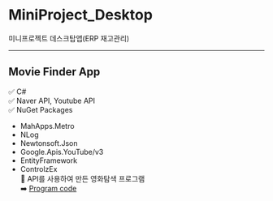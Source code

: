 # MiniProject_Desktop
미니프로젝트 데스크탑앱(ERP 재고관리)
___
## Movie Finder App
:white_check_mark: C# <br>
:white_check_mark: Naver API, Youtube API<br>
:white_check_mark: NuGet Packages
- MahApps.Metro
- NLog
- Newtonsoft.Json
- Google.Apis.YouTube/v3
- EntityFramework
- ControlzEx<br>
:movie_camera: API를 사용하여 만든 영화탐색 프로그램<br>
:arrow_right: [Program code](https://github.com/yfla980107/MiniProject_Desktop/tree/main/WpfMiniProject/NaverMovieFinderApp)
